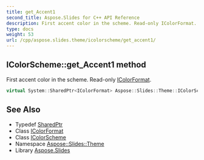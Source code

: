 ```yaml
---
title: get_Accent1
second_title: Aspose.Slides for C++ API Reference
description: First accent color in the scheme. Read-only IColorFormat.
type: docs
weight: 53
url: /cpp/aspose.slides.theme/icolorscheme/get_accent1/
---
```

## IColorScheme::get_Accent1 method


First accent color in the scheme. Read-only [IColorFormat](../../../aspose.slides/icolorformat/).

```cpp
virtual System::SharedPtr<IColorFormat> Aspose::Slides::Theme::IColorScheme::get_Accent1()=0
```

## See Also

* Typedef [SharedPtr](../../../system/sharedptr/)
* Class [IColorFormat](../../../aspose.slides/icolorformat/)
* Class [IColorScheme](../)
* Namespace [Aspose::Slides::Theme](../../)
* Library [Aspose.Slides](../../../)

